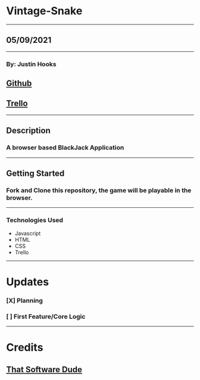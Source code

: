# Vintage-Snake
***
## 05/09/2021
***
### By: Justin Hooks
## [Github](https://github.com/JHooks999/Vintage-Snake)
## [Trello](https://trello.com/b/oOsh3P1r/javascript-vintage-snake)
***
## **Description**
### **A browser based BlackJack Application**
***
## Getting Started
### Fork and Clone this repository, the game will be playable in the browser.
***
### **Technologies Used**
* Javascript
* HTML
* CSS
* Trello
***
# Updates
### [X] Planning
### [ ] First Feature/Core Logic
***
# Credits
## [That Software Dude](https://www.thatsoftwaredude.com/content/6196/coding-a-card-deck-in-javascript)
